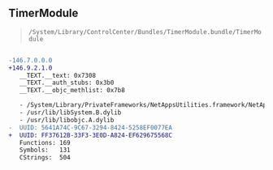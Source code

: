 ## TimerModule

> `/System/Library/ControlCenter/Bundles/TimerModule.bundle/TimerModule`

```diff

-146.7.0.0.0
+146.9.2.1.0
   __TEXT.__text: 0x7308
   __TEXT.__auth_stubs: 0x3b0
   __TEXT.__objc_methlist: 0x7b8

   - /System/Library/PrivateFrameworks/NetAppsUtilities.framework/NetAppsUtilities
   - /usr/lib/libSystem.B.dylib
   - /usr/lib/libobjc.A.dylib
-  UUID: 5641A74C-9C67-3294-8424-5258EF0077EA
+  UUID: FF37612B-33F3-3E0D-A824-EF629675568C
   Functions: 169
   Symbols:   131
   CStrings:  504

```

